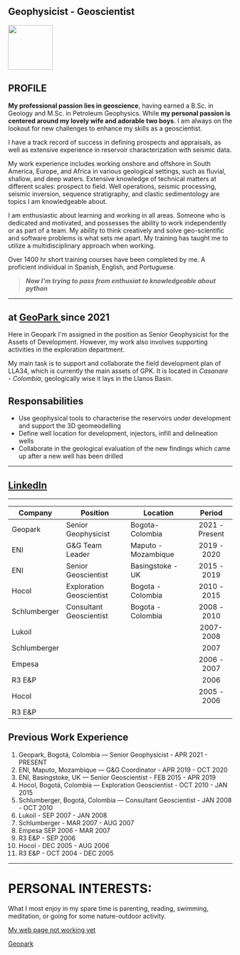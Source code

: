 
## Geophysicist - Geoscientist

<img style="float: center;" src="https://avatars.githubusercontent.com/u/21201884?v=4" width="100" height="100">



## PROFILE
  **My professional passion lies in geoscience**, having earned a B.Sc. in Geology and M.Sc. in Petroleum Geophysics. While **my personal passion is centered around my lovely wife and adorable two boys**. I am always on the lookout for new challenges to enhance my skills as a geoscientist.
  
   I have a track record of success in defining prospects and appraisals, as well as extensive experience in reservoir characterization with seismic data.
   
   My work experience includes working onshore and offshore in South America, Europe, and Africa in various geological settings, such as fluvial, shallow, and deep waters. Extensive knowledge of technical matters at different scales: prospect to field. Well operations, seismic processing, seismic inversion, sequence stratigraphy, and clastic sedimentology are topics I am knowledgeable about.
   
   I am enthusiastic about learning and working in all areas. Someone who is dedicated and motivated, and possesses the ability to work independently or as part of a team. My ability to think creatively and solve geo-scientific and software problems is what sets me apart. My training has taught me to utilize a multidisciplinary approach when working.
   
   Over 1400 hr short training courses have been completed by me. A proficient individual in Spanish, English, and Portuguese.

    
   >  ***Now I'm trying to pass from enthusiat to knowledgeable about python***


---
## at <a href="https://www.geo-park.com" target="_blank">GeoPark </a> since 2021

Here in Geopark I'm assigned in the position as Senior Geophysicist for the Assets of Development. However, my work also involves supporting activities in the exploration department.

My main task is to support and collaborate the field development plan of LLA34, which is currently the main assets of GPK. It is located in *Casanare - Colombia*, geologically wise it lays in the Llanos Basin.

## Responsabilities
- Use geophysical tools to characterise the reservoirs under development and support the 3D geomeodelling
- Define well location for development, injectors, infill and delineation wells
- Collaborate in the geological evaluation of the new findings which came up after a new well has been drilled

  
---


## <a href="https://www.linkedin.com/in/fabioaco" target="_blank">LinkedIn</a>

---


| **Company**  | **Position**             | **Location**        |   **Period**   |
|--------------|--------------------------|---------------------|:--------------:|
|Geopark       | Senior Geophysicist      | Bogota-Colombia     | 2021 - Present |
| ENI          | G&G Team Leader          | Maputo - Mozambique |   2019 - 2020  |
| ENI          | Senior Geoscientist      | Basingstoke - UK    |   2015 - 2019  |
| Hocol        | Exploration Geoscientist | Bogota - Colombia   |   2010 - 2015  |
| Schlumberger | Consultant Geoscientist  | Bogota - Colombia   |   2008 - 2010  |
| Lukoil       |                          |                     |    2007-2008   |
| Schlumberger |                          |                     |      2007      |
| Empesa       |                          |                     |   2006 - 2007  |
| R3 E&P       |                          |                     |      2006      |
| Hocol        |                          |                     |   2005 - 2006  |
| R3 E&P       |                          |                     |                |

## Previous Work Experience
1. Geopark, Bogotá, Colombia — Senior Geophysicist - 
APR 2021 - PRESENT
2. ENI, Maputo, Mozambique — G&G Coordinator - 
APR 2019 - OCT 2020
3. ENI, Basingstoke, UK — Senior Geoscientist - 
FEB 2015 - APR 2019
4. Hocol, Bogotá, Colombia — Exploration Geoscientist - 
OCT 2010 - JAN 2015
5. Schlumberger, Bogotá, Colombia — Consultant Geoscientist - 
JAN 2008 - OCT 2010
6. Lukoil - 
SEP 2007 - JAN 2008
7. Schlumberger - 
MAR 2007 - AUG 2007
8. Empesa
SEP 2006 - MAR 2007
9. R3 E&P - 
SEP 2006
10. Hocol - 
DEC 2005 - AUG 2006
11. R3 E&P - 
OCT 2004 - DEC 2005

---

# PERSONAL INTERESTS:

What I most enjoy in my spare time is parenting, reading, swimming, meditation, or going for some nature-outdoor activity. 

[My web page not working yet](https://www.fabioaco.com) 

[Geopark](https://www.geo-park.com/)
